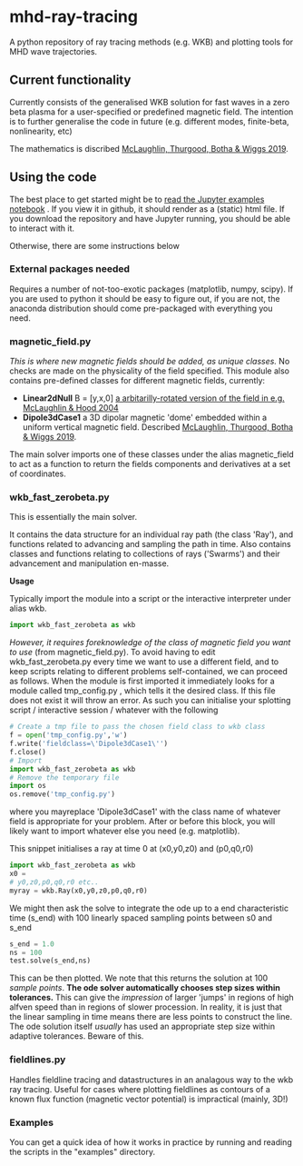 # mhd-ray-tracing
A python repository of ray tracing methods (e.g. WKB) and plotting tools for MHD wave trajectories.
 
## Current functionality
Currently consists of the generalised WKB solution for fast waves 
in a zero beta plasma for a user-specified or predefined magnetic field. The intention is to further generalise the code in future (e.g. different modes, finite-beta, nonlinearity, etc)

The mathematics is discribed  [McLaughlin, Thurgood, Botha & Wiggs 2019](https://doi.org/10.1093/mnras/stz085). 

## Using the code 

The best place to get started might be to [read the Jupyter examples notebook](https://github.com/JOThurgood/mhd-ray-tracing/blob/master/examples/examples_notebook.ipynb) . If you view it in github, it should render as a (static) html file. If you download the repository and have Jupyter running, you should be able to interact with it.

Otherwise, there are some instructions below 

### External packages needed
Requires a number of not-too-exotic packages (matplotlib, numpy, scipy). If you are used to python it should be easy to figure out, if you are not, the anaconda distribution should come pre-packaged with everything you need.

### magnetic_field.py 

*This is where new magnetic fields should be added, as unique classes.* No checks
are made on the physicality of the field specified. This module also contains pre-defined classes for different magnetic fields, currently: 

* **Linear2dNull** B = [y,x,0] [a arbitarilly-rotated version of the field in e.g. McLaughlin & Hood 2004](https://www.aanda.org/articles/aa/full/2004/24/aa0900/aa0900.html)
* **Dipole3dCase1** a 3D dipolar magnetic 'dome' embedded within a uniform vertical magnetic field. Described [McLaughlin, Thurgood, Botha & Wiggs 2019](https://doi.org/10.1093/mnras/stz085). 

The main solver imports one of these classes under the alias
magnetic_field to act as a function to return the fields components and 
derivatives at a set of coordinates. 


### wkb_fast_zerobeta.py

This is essentially the main solver.

It contains the data structure for an individual ray path (the class 'Ray'),
and functions related to advancing and sampling the path in time.
Also contains classes and functions relating to collections of rays ('Swarms') and their advancement and manipulation en-masse. 

**Usage** 

Typically import the module into a script or the interactive interpreter under alias wkb. 

```python
import wkb_fast_zerobeta as wkb
```
*However, it requires foreknowledge of the class of magnetic field you want to use* (from magnetic_field.py). To avoid having to edit wkb_fast_zerobeta.py every time we want to use a different field, and to keep scripts relating to different problems self-contained, we can proceed as follows. When the module is first imported it immediately looks for a module called tmp_config.py , which tells it the desired class. If this file does not exist it will throw an error. As such you can initialise your splotting script / interactive session / whatever with the following

```python
# Create a tmp file to pass the chosen field class to wkb class
f = open('tmp_config.py','w')
f.write('fieldclass=\'Dipole3dCase1\'')
f.close()
# Import
import wkb_fast_zerobeta as wkb
# Remove the temporary file
import os
os.remove('tmp_config.py')
```
where you mayreplace 'Dipole3dCase1' with the class name of whatever field is appropriate for your problem. After or before this block, you will likely want to import whatever else you need (e.g. matplotlib). 

This snippet initialises a ray at time 0 at (x0,y0,z0) and 
(p0,q0,r0) 

```python
import wkb_fast_zerobeta as wkb
x0 = 
# y0,z0,p0,q0,r0 etc..
myray = wkb.Ray(x0,y0,z0,p0,q0,r0)
```
We might then ask the solve to integrate the ode up to a end
characteristic time (s_end) with 100 linearly spaced sampling points 
between s0 and s_end

```python
s_end = 1.0
ns = 100
test.solve(s_end,ns)
```

This can be then plotted. We note that this returns the solution at 100 
*sample points*. **The ode solver automatically chooses step sizes within tolerances.** 
This can give the *impression* of larger 'jumps' in regions of high alfven
speed than in regions of slower procession. In reality, it is just that the linear sampling
in time means there are less points to construct the line. The ode 
solution itself *usually* has used an appropriate step size within 
adaptive tolerances. 
Beware of this. 

### fieldlines.py

Handles fieldline tracing and datastructures in an analagous way to the wkb ray tracing. Useful for cases where plotting fieldlines as contours of a known flux function (magnetic vector potential) is impractical (mainly, 3D!)

### Examples

You can get a quick idea of how it works in practice by running and reading the scripts in the "examples" directory. 
